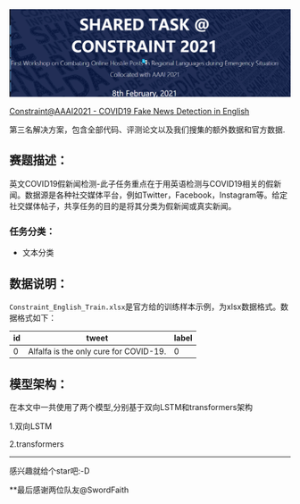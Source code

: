 
<div align=center>
<img src="background.png" alt="background"/>
</div>

[Constraint@AAAI2021 - COVID19 Fake News Detection in English](https://competitions.codalab.org/competitions/26655)

第三名解决方案，包含全部代码、评测论文以及我们搜集的额外数据和官方数据.

## 赛题描述：
英文COVID19假新闻检测-此子任务重点在于用英语检测与COVID19相关的假新闻。数据源是各种社交媒体平台，例如Twitter，Facebook，Instagram等。给定社交媒体帖子，共享任务的目的是将其分类为假新闻或真实新闻。

### 任务分类：
* 文本分类

## 数据说明：

`Constraint_English_Train.xlsx`是官方给的训练样本示例，为xlsx数据格式。数据格式如下：

|id|tweet|label|
|---|---|---|
|0|Alfalfa is the only cure for COVID-19.	|0|



## 模型架构：

在本文中一共使用了两个模型,分别基于双向LSTM和transformers架构

1.双向LSTM






2.transformers





------------------

感兴趣就给个star吧:-D

**最后感谢两位队友@SwordFaith
